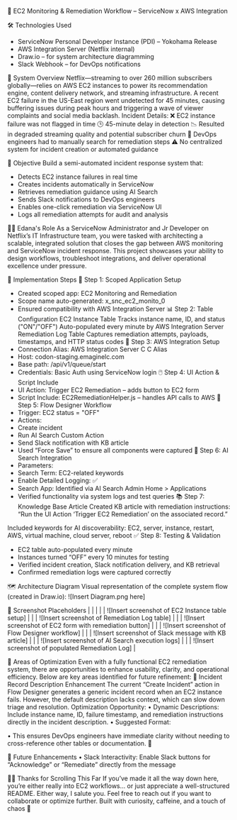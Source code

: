 🚨 EC2 Monitoring & Remediation Workflow – ServiceNow x AWS Integration


🛠️ Technologies Used
- ServiceNow Personal Developer Instance (PDI) – Yokohama Release
- AWS Integration Server (Netflix internal)
- Draw.io – for system architecture diagramming
- Slack Webhook – for DevOps notifications

🏢 System Overview
Netflix—streaming to over 260 million subscribers globally—relies on AWS EC2 instances to power its recommendation engine, content delivery network, and streaming infrastructure. A recent EC2 failure in the US-East region went undetected for 45 minutes, causing buffering issues during peak hours and triggering a wave of viewer complaints and social media backlash.
Incident Details:
❌ EC2 instance failure was not flagged in time
🕒 45-minute delay in detection
📉 Resulted in degraded streaming quality and potential subscriber churn
📂 DevOps engineers had to manually search for remediation steps
⚠️ No centralized system for incident creation or automated guidance

🎯 Objective
Build a semi-automated incident response system that:
- Detects EC2 instance failures in real time
- Creates incidents automatically in ServiceNow
- Retrieves remediation guidance using AI Search
- Sends Slack notifications to DevOps engineers
- Enables one-click remediation via ServiceNow UI
- Logs all remediation attempts for audit and analysis

👩‍💻 Edana's Role
As a ServiceNow Administrator and Jr Developer on Netflix’s IT Infrastructure team, you were tasked with architecting a scalable, integrated solution that closes the gap between AWS monitoring and ServiceNow incident response. This project showcases your ability to design workflows, troubleshoot integrations, and deliver operational excellence under pressure.

📝 Implementation Steps
🔧 Step 1: Scoped Application Setup
- Created scoped app: EC2 Monitoring and Remediation
- Scope name auto-generated: x_snc_ec2_monito_0
- Ensured compatibility with AWS Integration Server
📊 Step 2: Table Configuration
EC2 Instance Table
Tracks instance name, ID, and status ("ON"/"OFF")
Auto-populated every minute by AWS Integration Server
Remediation Log Table
Captures remediation attempts, payloads, timestamps, and HTTP status codes
🔐 Step 3: AWS Integration Setup
- Connection Alias: AWS Integration Server C C Alias
- Host: codon-staging.emaginelc.com
- Base path: /api/v1/queue/start
- Credentials: Basic Auth using ServiceNow login
🖱️ Step 4: UI Action & Script Include
- UI Action: Trigger EC2 Remediation – adds button to EC2 form
- Script Include: EC2RemediationHelper.js – handles API calls to AWS
🔁 Step 5: Flow Designer Workflow
- Trigger: EC2 status = "OFF"
- Actions:
- Create incident
- Run AI Search Custom Action
- Send Slack notification with KB article
- Used “Force Save” to ensure all components were captured
🧠 Step 6: AI Search Integration
- Parameters:
- Search Term: EC2-related keywords
- Enable Detailed Logging: ✅
- Search App: Identified via AI Search Admin Home > Applications
- Verified functionality via system logs and test queries
📚 Step 7: Knowledge Base Article
Created KB article with remediation instructions:
“Run the UI Action ‘Trigger EC2 Remediation’ on the associated record.”

Included keywords for AI discoverability:
EC2, server, instance, restart, AWS, virtual machine, cloud server, reboot
✅ Step 8: Testing & Validation
- EC2 table auto-populated every minute
- Instances turned “OFF” every 10 minutes for testing
- Verified incident creation, Slack notification delivery, and KB retrieval
- Confirmed remediation logs were captured correctly

🗺️ Architecture Diagram
Visual representation of the complete system flow (created in Draw.io):
![Insert Diagram.png here]

📸 Screenshot Placeholders
|  |  | 
|  | ![Insert screenshot of EC2 Instance table setup] | 
|  | ![Insert screenshot of Remediation Log table] | 
|  | ![Insert screenshot of EC2 form with remediation button] | 
|  | ![Insert screenshot of Flow Designer workflow] | 
|  | ![Insert screenshot of Slack message with KB article] | 
|  | ![Insert screenshot of AI Search execution logs] | 
|  | ![Insert screenshot of populated Remediation Log] | 

🧪 Areas of Optimization
Even with a fully functional EC2 remediation system, there are opportunities to enhance usability, clarity, and operational efficiency. Below are key areas identified for future refinement:
📝 Incident Record Description Enhancement
The current “Create Incident” action in Flow Designer generates a generic incident record when an EC2 instance fails. However, the default description lacks context, which can slow down triage and resolution.
Optimization Opportunity:
• 	Dynamic Descriptions: Include instance name, ID, failure timestamp, and remediation instructions directly in the incident description.
• 	Suggested Format:

• 	This ensures DevOps engineers have immediate clarity without needing to cross-reference other tables or documentation.
📸 

🧪 Future Enhancements
• 	Slack Interactivity: Enable Slack buttons for “Acknowledge” or “Remediate” directly from the message

🙏🏾 Thanks for Scrolling This Far
If you’ve made it all the way down here, you’re either really into EC2 workflows… or just appreciate a well-structured README. Either way, I salute you.
Feel free to reach out if you want to collaborate or optimize further.
Built with curiosity, caffeine, and a touch of chaos 🤯


